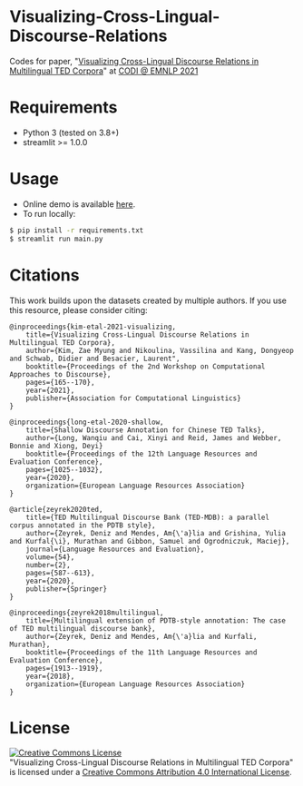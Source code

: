 # Visualizing-Cross-Lingual-Discourse-Relations
Codes for paper, "[Visualizing Cross-Lingual Discourse Relations in Multilingual TED Corpora](https://aclanthology.org/2021.codi-main.16/)" at [CODI @ EMNLP 2021](https://sites.google.com/view/codi-2021/home)

# Requirements
- Python 3 (tested on 3.8+)
- streamlit >= 1.0.0

# Usage
- Online demo is available [here](https://share.streamlit.io/zaemyung/visualizing-cross-lingual-discourse-relations/main/main.py).
- To run locally:
```bash
$ pip install -r requirements.txt
$ streamlit run main.py
```

# Citations
This work builds upon the datasets created by multiple authors.
If you use this resource, please consider citing:

```
@inproceedings{kim-etal-2021-visualizing,
    title={Visualizing Cross‐Lingual Discourse Relations in Multilingual TED Corpora},
    author={Kim, Zae Myung and Nikoulina, Vassilina and Kang, Dongyeop and Schwab, Didier and Besacier, Laurent",
    booktitle={Proceedings of the 2nd Workshop on Computational Approaches to Discourse},
    pages={165--170},
    year={2021},
    publisher={Association for Computational Linguistics}
}

@inproceedings{long-etal-2020-shallow,
    title={Shallow Discourse Annotation for Chinese TED Talks},
    author={Long, Wanqiu and Cai, Xinyi and Reid, James and Webber, Bonnie and Xiong, Deyi}
    booktitle={Proceedings of the 12th Language Resources and Evaluation Conference},
    pages={1025--1032},
    year={2020},
    organization={European Language Resources Association}
}

@article{zeyrek2020ted,
    title={TED Multilingual Discourse Bank (TED-MDB): a parallel corpus annotated in the PDTB style},
    author={Zeyrek, Deniz and Mendes, Am{\'a}lia and Grishina, Yulia and Kurfal{\i}, Murathan and Gibbon, Samuel and Ogrodniczuk, Maciej},
    journal={Language Resources and Evaluation},
    volume={54},
    number={2},
    pages={587--613},
    year={2020},
    publisher={Springer}
}

@inproceedings{zeyrek2018multilingual,
    title={Multilingual extension of PDTB-style annotation: The case of TED multilingual discourse bank},
    author={Zeyrek, Deniz and Mendes, Am{\'a}lia and Kurfali, Murathan},
    booktitle={Proceedings of the 11th Language Resources and Evaluation Conference},
    pages={1913--1919},
    year={2018},
    organization={European Language Resources Association}
}
```

# License
<a rel="license" href="http://creativecommons.org/licenses/by/4.0/"><img alt="Creative Commons License" style="border-width:0" src="https://i.creativecommons.org/l/by/4.0/88x31.png" /></a><br /><span xmlns:dct="http://purl.org/dc/terms/" property="dct:title">"Visualizing Cross-Lingual Discourse Relations in Multilingual TED Corpora"</span> is licensed under a <a rel="license" href="http://creativecommons.org/licenses/by/4.0/">Creative Commons Attribution 4.0 International License</a>.